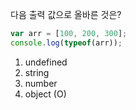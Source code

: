 다음 출력 값으로 올바른 것은?
```js
var arr = [100, 200, 300];
console.log(typeof(arr));
```
1. undefined
2. string
3. number
4. object (O)